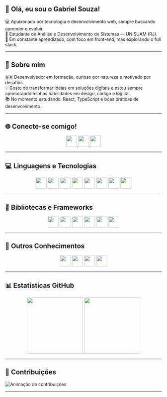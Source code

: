 ## 👋 Olá, eu sou o Gabriel Souza!

💻 Apaixonado por tecnologia e desenvolvimento web, sempre buscando aprender e evoluir.  
🚀 Estudante de Análise e Desenvolvimento de Sistemas — UNISUAM (RJ).  
🎯 Em constante aprendizado, com foco em front-end, mas explorando o full stack.  

---

## 🧠 Sobre mim

🇧🇷 Desenvolvedor em formação, curioso por natureza e motivado por desafios.  
💡 Gosto de transformar ideias em soluções digitais e estou sempre aprimorando minhas habilidades em design, código e lógica.  
📚 No momento estudando: React, TypeScript e boas práticas de desenvolvimento.

---

## 🌐 Conecte-se comigo!

<div align="center">
  <a href="mailto:laportebiel1@gmail.com">
     <img src="https://img.shields.io/static/v1?message=Gmail&logo=gmail&label=&color=D14836&logoColor=white&style=for-the-badge" height="35" />
  </a>
  <a href="https://www.linkedin.com/in/gabriel-souza-a4b3a7373/" target="_blank">
      <img src="https://img.shields.io/static/v1?message=LinkedIn&logo=linkedin&label=&color=0077B5&logoColor=white&style=for-the-badge" height="35" />
  </a>
  <a href="https://wa.me/5521978550404" target="_blank">
      <img src="https://img.shields.io/static/v1?message=Whatsapp&logo=whatsapp&label=&color=25D366&logoColor=white&style=for-the-badge" height="35" />
  </a>
</div>

---

## 💻 Linguagens e Tecnologias

<div align="center">
  <img src="https://img.shields.io/badge/HTML5-E34F26?style=for-the-badge&logo=html5&logoColor=white" height="35" />
  <img src="https://img.shields.io/badge/CSS3-1572B6?style=for-the-badge&logo=css3&logoColor=white" height="35" />
  <img src="https://img.shields.io/badge/JavaScript-F7DF1E?style=for-the-badge&logo=javascript&logoColor=black" height="35" />
  <img src="https://img.shields.io/badge/TypeScript-3178C6?style=for-the-badge&logo=typescript&logoColor=white" height="35" />
  <img src="https://img.shields.io/badge/PHP-777BB4?style=for-the-badge&logo=php&logoColor=white" height="35" />
  <img src="https://img.shields.io/badge/Python-3670A0?style=for-the-badge&logo=python&logoColor=ffdd54" height="35" />
  <img src="https://img.shields.io/badge/MySQL-4479A1?style=for-the-badge&logo=mysql&logoColor=white" height="35" />
  <img src="https://img.shields.io/badge/Git-F05033?style=for-the-badge&logo=git&logoColor=white" height="35" />
</div>

---

## 🧩 Bibliotecas e Frameworks

<div align="center">
  <img src="https://img.shields.io/badge/React-20232A?style=for-the-badge&logo=react&logoColor=61DAFB" height="35" />
  <img src="https://img.shields.io/badge/Angular-DD0031?style=for-the-badge&logo=angular&logoColor=white" height="35" />
  <img src="https://img.shields.io/badge/Ionic-3880FF?style=for-the-badge&logo=ionic&logoColor=white" height="35" />
  <img src="https://img.shields.io/badge/Bootstrap-563D7C?style=for-the-badge&logo=bootstrap&logoColor=white" height="35" />
  <img src="https://img.shields.io/badge/Figma-F24E1E?style=for-the-badge&logo=figma&logoColor=white" height="35" />
  <img src="https://img.shields.io/badge/Canva-00C4CC?style=for-the-badge&logo=canva&logoColor=white" height="35" />
</div>

---

## 🧰 Outros Conhecimentos

<div align="center">
  <img src="https://img.shields.io/badge/Excel-217346?style=for-the-badge&logo=microsoft-excel&logoColor=white" height="35" />
  <img src="https://img.shields.io/badge/Jira-0052CC?style=for-the-badge&logo=jira&logoColor=white" height="35" />
  <img src="https://img.shields.io/badge/Visual%20Studio%20Code-0078d7?style=for-the-badge&logo=visual-studio-code&logoColor=white" height="35" />
  <img src="https://img.shields.io/badge/Vercel-000000?style=for-the-badge&logo=vercel&logoColor=white" height="35" />
</div>

---

## 📊 Estatísticas GitHub

<div align="center">
  <img height="180em" src="https://github-readme-stats.vercel.app/api?username=rttwx&show_icons=true&theme=tokyonight&include_all_commits=true&count_private=true"/>
  <img height="180em" src="https://github-readme-stats.vercel.app/api/top-langs/?username=rttwx&layout=compact&langs_count=7&theme=tokyonight"/>
</div>

---

## 🐍 Contribuições

![Animação de contribuições](https://raw.githubusercontent.com/rttwx/rttwx/output/github-contribution-grid-snake-dark.svg)

---

